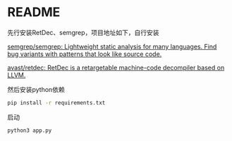 # README

先行安装RetDec、semgrep，项目地址如下，自行安装

[semgrep/semgrep: Lightweight static analysis for many languages. Find bug variants with patterns that look like source code.](https://github.com/semgrep/semgrep)

[avast/retdec: RetDec is a retargetable machine-code decompiler based on LLVM.](https://github.com/avast/retdec)

然后安装python依赖

```bash
pip install -r requirements.txt
```

启动

```bash
python3 app.py
```

